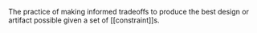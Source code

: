 The practice of making informed tradeoffs to produce the best design or artifact possible given a set of [[constraint]]s.